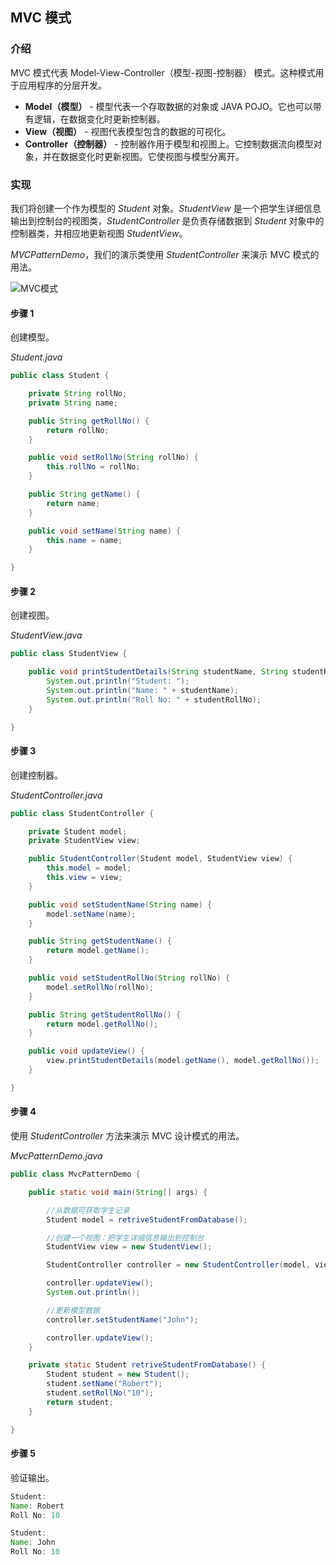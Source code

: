 ## MVC 模式

### 介绍

MVC 模式代表 Model-View-Controller（模型-视图-控制器） 模式。这种模式用于应用程序的分层开发。

- **Model（模型）** - 模型代表一个存取数据的对象或 JAVA POJO。它也可以带有逻辑，在数据变化时更新控制器。
- **View（视图）** - 视图代表模型包含的数据的可视化。
- **Controller（控制器）** - 控制器作用于模型和视图上。它控制数据流向模型对象，并在数据变化时更新视图。它使视图与模型分离开。

### 实现

我们将创建一个作为模型的 *Student* 对象。*StudentView* 是一个把学生详细信息输出到控制台的视图类，*StudentController* 是负责存储数据到 *Student* 对象中的控制器类，并相应地更新视图 *StudentView*。

*MVCPatternDemo*，我们的演示类使用 *StudentController* 来演示 MVC 模式的用法。

![MVC模式](https://imgconvert.csdnimg.cn/aHR0cHM6Ly9yYXcuZ2l0aHVidXNlcmNvbnRlbnQuY29tL0pvdXJXb24vaW1hZ2UvbWFzdGVyLyVFOCVBRSVCRSVFOCVBRSVBMSVFNiVBOCVBMSVFNSVCQyU4Ri9NVkMlRTYlQTglQTElRTUlQkMlOEYuanBn)



#### 步骤 1

创建模型。

*Student.java*

```java
public class Student {

    private String rollNo;
    private String name;

    public String getRollNo() {
        return rollNo;
    }

    public void setRollNo(String rollNo) {
        this.rollNo = rollNo;
    }

    public String getName() {
        return name;
    }

    public void setName(String name) {
        this.name = name;
    }

}
```

#### 步骤 2

创建视图。

*StudentView.java*

```java
public class StudentView {

    public void printStudentDetails(String studentName, String studentRollNo) {
        System.out.println("Student: ");
        System.out.println("Name: " + studentName);
        System.out.println("Roll No: " + studentRollNo);
    }

}
```

#### 步骤 3

创建控制器。

*StudentController.java*

```java
public class StudentController {

    private Student model;
    private StudentView view;

    public StudentController(Student model, StudentView view) {
        this.model = model;
        this.view = view;
    }

    public void setStudentName(String name) {
        model.setName(name);
    }

    public String getStudentName() {
        return model.getName();
    }

    public void setStudentRollNo(String rollNo) {
        model.setRollNo(rollNo);
    }

    public String getStudentRollNo() {
        return model.getRollNo();
    }

    public void updateView() {
        view.printStudentDetails(model.getName(), model.getRollNo());
    }

}
```

#### 步骤 4

使用 *StudentController* 方法来演示 MVC 设计模式的用法。

*MvcPatternDemo.java*

```java
public class MvcPatternDemo {

    public static void main(String[] args) {

        //从数据可获取学生记录
        Student model = retriveStudentFromDatabase();

        //创建一个视图：把学生详细信息输出到控制台
        StudentView view = new StudentView();

        StudentController controller = new StudentController(model, view);

        controller.updateView();
        System.out.println();

        //更新模型数据
        controller.setStudentName("John");

        controller.updateView();
    }

    private static Student retriveStudentFromDatabase() {
        Student student = new Student();
        student.setName("Robert");
        student.setRollNo("10");
        return student;
    }

}
```

#### 步骤 5

验证输出。

```java
Student: 
Name: Robert
Roll No: 10

Student: 
Name: John
Roll No: 10
```

